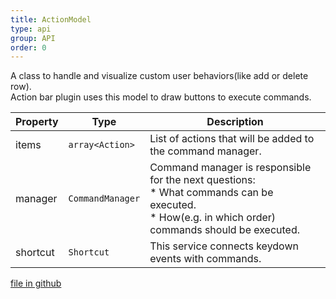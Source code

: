 ```yaml
---
title: ActionModel
type: api
group: API
order: 0
---
```

A class to handle and visualize custom user behaviors(like add or delete row).<br />Action bar plugin uses this model to draw buttons to execute commands.<br />

Property|Type|Description
---|---|---
items|`array<Action>`|List of actions that will be added to the command manager.
manager|`CommandManager`|Command manager is responsible for the next questions:<br />* What commands can be executed.<br />* How(e.g. in which order) commands should be executed.
shortcut|`Shortcut`|This service connects keydown events with commands.

[file in github](https://github.com/qgrid/ng2/core/action.model.js)
